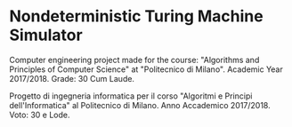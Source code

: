 # Nondeterministic Turing Machine Simulator
Computer engineering project made for the course: "Algorithms and Principles of Computer Science" at "Politecnico di Milano".
Academic Year 2017/2018.
Grade: 30 Cum Laude.

Progetto di ingegneria informatica per il corso "Algoritmi e Principi dell'Informatica" al Politecnico di Milano.
Anno Accademico 2017/2018.
Voto: 30 e Lode.
